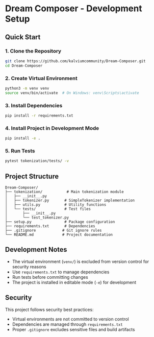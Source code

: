 # Dream Composer - Development Setup

## Quick Start

### 1. Clone the Repository
```bash
git clone https://github.com/kalviumcommunity/Dream-Composer.git
cd Dream-Composer
```

### 2. Create Virtual Environment
```bash
python3 -m venv venv
source venv/bin/activate  # On Windows: venv\Scripts\activate
```

### 3. Install Dependencies
```bash
pip install -r requirements.txt
```

### 4. Install Project in Development Mode
```bash
pip install -e .
```

### 5. Run Tests
```bash
pytest tokenization/tests/ -v
```

## Project Structure
```
Dream-Composer/
├── tokenization/           # Main tokenization module
│   ├── __init__.py
│   ├── tokenizer.py       # SimpleTokenizer implementation
│   ├── utils.py           # Utility functions
│   └── tests/             # Test files
│       ├── __init__.py
│       └── test_tokenizer.py
├── setup.py               # Package configuration
├── requirements.txt       # Dependencies
├── .gitignore            # Git ignore rules
└── README.md             # Project documentation
```

## Development Notes

- The virtual environment (`venv/`) is excluded from version control for security reasons
- Use `requirements.txt` to manage dependencies
- Run tests before committing changes
- The project is installed in editable mode (`-e`) for development

## Security

This project follows security best practices:
- Virtual environments are not committed to version control
- Dependencies are managed through `requirements.txt`
- Proper `.gitignore` excludes sensitive files and build artifacts
